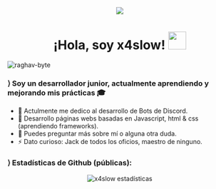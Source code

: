 <p align="Center" ><img src="https://forthebadge.com/images/badges/contains-cat-gifs.svg"</p>

<h1 align="Center"> ¡Hola, soy x4slow! <img src="https://media.giphy.com/media/WUlplcMpOCEmTGBtBW/giphy.gif" width="40px"> </h1>
<p align="left"> <img src="https://komarev.com/ghpvc/?username=x4slow" alt="raghav-byte" /> </p>

### ⟩ Soy un desarrollador junior, actualmente aprendiendo y mejorando mis prácticas 🎓

- 🔭 Actulmente me dedico al desarrollo de Bots de Discord.
- 🌱 Desarrollo páginas webs basadas en Javascript, html & css (aprendiendo frameworks).
- 💬 Puedes preguntar más sobre mí o alguna otra duda.
- ⚡ Dato curioso: Jack de todos los oficios, maestro de ninguno.

### ⟩ Estadísticas de Github (públicas):
<p align="center" >
<img alt="x4slow estadísticas" src="https://github-readme-stats.vercel.app/api?username=x4slow&show_icons=true&theme=merko"  > </p>
